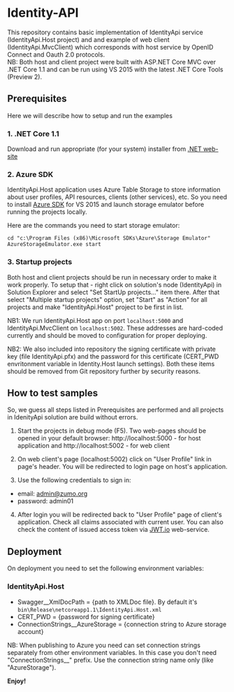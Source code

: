 # Identity-API

This repository contains basic implementation of IdentityApi service (IdentityApi.Host project) and and example of web client (IdentityApi.MvcClient) which corresponds with host service by OpenID Connect and Oauth 2.0 protocols.    
NB: Both host and client project were built with ASP.NET Core MVC over .NET Core 1.1 and can be run using VS 2015 with the latest .NET Core Tools (Preview 2).


## Prerequisites
Here we will describe how to setup and run the examples


### 1. .NET Core 1.1
Download and run appropriate (for your system) installer from [.NET web-site](https://www.microsoft.com/net/download/core#/current) 


### 2.  Azure SDK 
IdentityApi.Host application uses Azure Table Storage to store information about user profiles, API resources, clients (other services), etc.
So you need to install [Azure SDK](https://azure.microsoft.com/en-us/downloads/) for VS 2015 and launch  storage emulator before running the projects locally.   

Here are the commands you need to start storage emulator:

```
cd "c:\Program Files (x86)\Microsoft SDKs\Azure\Storage Emulator" 
AzureStorageEmulator.exe start
```

### 3.  Startup projects
Both host and client projects should be run in necessary order to make it work properly. To setup that - right click on solution's node (IdentityApi) in Solution Explorer and select "Set StartUp projects..." item there. After that select "Multiple startup projects" option, set "Start" as "Action" for all projects and make "IdentityApi.Host" project to be first in list.
 
NB1: We run IdentityApi.Host app on port `localhost:5000` and IdentityApi.MvcClient on `localhost:5002`. These addresses are hard-coded currently and should be moved to configuration for proper deploying.


NB2: We also included into repository the signing certificate with private key (file IdentityApi.pfx) and the password for this certificate (CERT_PWD envritonment variable in Identity.Host launch settings).  Both these items should be removed from Git repository further by security reasons.


## How to test samples
So, we guess all steps listed in Prerequisites are performed and all projects in IdenityApi solution are build without errors. 

 1. Start the projects in debug mode (F5). Two web-pages should be opened in your default browser: http://localhost:5000 - for host application and http://localhost:5002 - for web client

 2. On web client's page (localhost:5002) click on "User Profile" link in page's header. You will be redirected to login page on host's application.
 
 3. Use the following credentials to sign in:
 
  * email: admin@zumo.org
  * password: admin01
 
 4. After login you will be redirected back to "User Profile" page of client's application. 
 Check all claims associated with current user. You can also check the content of issued access token via [JWT.io](https://jwt.io) web-service.
 

 
## Deployment
On deployment you need to set the following environment variables:
 
### IdentityApi.Host

 * Swagger__XmlDocPath = {path to XMLDoc file}. By default it's `bin\Release\netcoreapp1.1\IdentityApi.Host.xml`
 * CERT_PWD = {password for signing certificate}
 * ConnectionStrings__AzureStorage = {connection string to Azure storage account}
 

NB: When publishing to Azure you need can set connection strings separately from other environment variables. In this case you don't need  "ConnectionStrings__" prefix. Use the connection string name only (like "AzureStorage").
 
 
 
**Enjoy!**
 